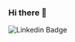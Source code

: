 ### Hi there 👋

![Linkedin Badge](https://img.shields.io/badge/-LinkedIn-blue?style=flat-square&logo=Linkedin&logoColor=white&link=www.linkedin.com/in/helena-oliveira-silva-42288929/)

<!--
**HELENA-HOS/HELENA-HOS** is a ✨ _special_ ✨ repository because its `README.md` (this file) appears on your GitHub profile.

Here are some ideas to get you started:

- 🔭 I’m currently working on ...
- 🌱 I’m currently learning ...
- 👯 I’m looking to collaborate on ...
- 🤔 I’m looking for help with ...
- 💬 Ask me about ...
- 📫 How to reach me: ...
- 😄 Pronouns: ...
- ⚡ Fun fact: ...
-->

